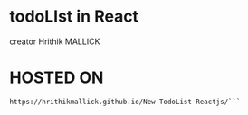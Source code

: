 # todoLIst in React

creator Hrithik MALLICK

# HOSTED ON 
```
https://hrithikmallick.github.io/New-TodoList-Reactjs/```
